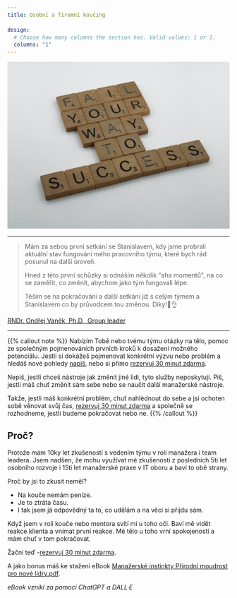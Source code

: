```yaml
---
title: Osobní a firemní koučing

design:
  # Choose how many columns the section has. Valid values: 1 or 2.
  columns: "1"
---
```


![](fail-to-success.jpg)

---

> Mám za sebou první setkání se Stanislavem, kdy jsme probrali aktuální stav fungování mého pracovního týmu, které bych rád posunul na další úroveň.
> 
> Hned z této první schůzky si odnáším několik "aha momentů", na co se zaměřit, co změnit, abychom jako tým fungovali lépe.
> 
> Těším se na pokračování a další setkání již s celým týmem a Stanislavem co by průvodcem tou změnou. Díky!🙏👌

[RNDr. Ondřej Vaněk, Ph.D., Group leader ](https://web.natur.cuni.cz/biochem/structimmuno/cv-ondrej-vanek/)

---

{{% callout note %}}
Nabízím Tobě nebo tvému týmu otázky na tělo, pomoc ze společným pojmenováních prvních kroků k dosažení možného potenciálu. Jestli si dokážeš pojmenovat konkrétní výzvu nebo problém a hledáš nové pohledy [napiš](/#contact), nebo si přímo [rezervuj 30 minut zdarma](https://calendar.google.com/calendar/u/0/appointments/schedules/AcZssZ2sepIGc8sosu7oevx1Xk3fYGiGule7mdjFghy02Uxslk_TfTEAKBMw2bsN5Ja3WZ4nHWgMTcsM).

Nepiš, jestli chceš nástroje jak změnit jiné lidi, tyto služby neposkytuji. Piš, jestli máš chuť změnit sám sebe nebo se naučit další manažerské nástroje.

Takže, jestli máš konkrétní problém, chuť nahlédnout do sebe a jsi ochoten sobě věnovat svůj čas, [rezervuj 30 minut zdarma](https://calendar.google.com/calendar/u/0/appointments/schedules/AcZssZ2sepIGc8sosu7oevx1Xk3fYGiGule7mdjFghy02Uxslk_TfTEAKBMw2bsN5Ja3WZ4nHWgMTcsM) a společně se rozhodneme, jestli budeme pokračovat nebo ne.
{{% /callout %}}

## Proč?

Protože mám 10ky let zkušeností s vedením týmu v roli manažera i team leadera. Jsem nadšen, že mohu využívat mé zkušenosti z posledních 5ti let osobního rozvoje i 15ti let manažerské praxe v IT oboru a baví to obě strany.

Proč by jsi to zkusit neměl?
- Na kouče nemám peníze.
- Je to ztráta času.
- I tak jsem já odpovědný ta to, co udělám a na věci si přijdu sám.

Když jsem v roli kouče nebo mentora svítí mi u toho oči. Baví mě vidět reakce klienta a vnímat první reakce. Mé tělo u toho vrní spokojeností a mám chuť v tom pokračovat.

Žačni teď -[rezervuj 30 minut zdarma](https://calendar.google.com/calendar/u/0/appointments/schedules/AcZssZ2sepIGc8sosu7oevx1Xk3fYGiGule7mdjFghy02Uxslk_TfTEAKBMw2bsN5Ja3WZ4nHWgMTcsM).

A jako bonus máš ke stažení eBook [Manažerské instinkty Přírodní moudrost pro nové lídry.pdf](Manažerské_instinkty-Přírodní_moudrost_pro_nové_lídry.pdf).

*eBook vznikl za pomocí ChatGPT a DALL·E*